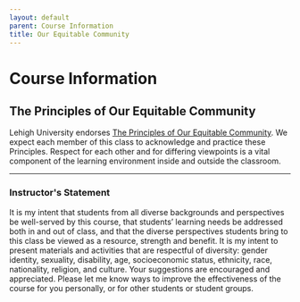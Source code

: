 ```yaml
---
layout: default
parent: Course Information
title: Our Equitable Community
---
```


# Course Information

## The Principles of Our Equitable Community

Lehigh University endorses [The Principles of Our Equitable Community](http://www.lehigh.edu/~inprv/initiatives/PrinciplesEquity_Sheet_v2_032212.pdf). We expect each member of this class to acknowledge and practice these Principles. Respect for each other and for differing viewpoints is a vital component of the learning environment inside and outside the classroom.

<hr>

### Instructor's Statement

It is my intent that students from all diverse backgrounds and perspectives be well-served by this course, that students’ learning needs be addressed both in and out of class, and that the diverse perspectives students bring to this class be viewed as a resource, strength and benefit. It is my intent to present materials and activities that are respectful of diversity: gender identity, sexuality, disability, age, socioeconomic status, ethnicity, race, nationality, religion, and culture. Your suggestions are encouraged and appreciated. Please let me know ways to improve the effectiveness of the course for you personally, or for other students or student groups.